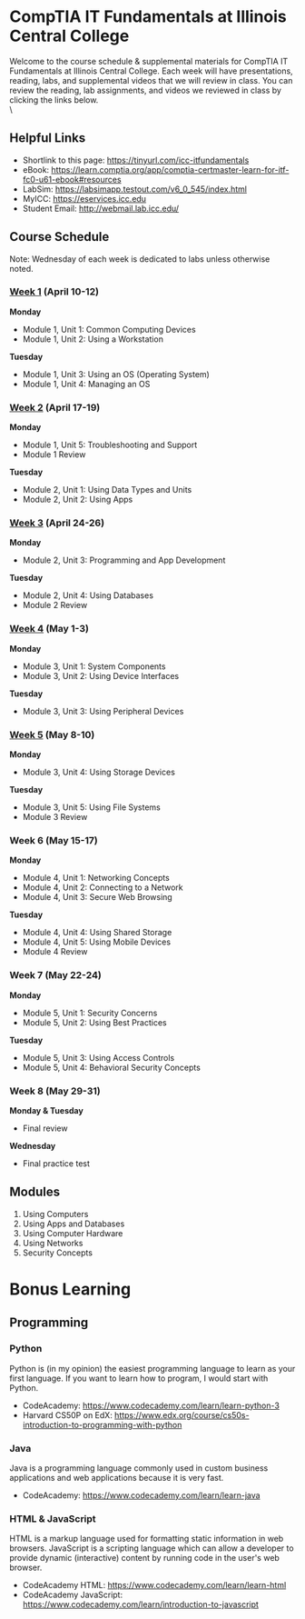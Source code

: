# CompTIA IT Fundamentals at Illinois Central College
Welcome to the course schedule & supplemental materials for CompTIA IT Fundamentals at Illinois Central College. Each week will have presentations, reading, labs, and supplemental videos that we will review in class. You can review the reading, lab assignments, and videos we reviewed in class by clicking the links below. \
\
## Helpful Links
- Shortlink to this page: https://tinyurl.com/icc-itfundamentals
- eBook: https://learn.comptia.org/app/comptia-certmaster-learn-for-itf-fc0-u61-ebook#resources
- LabSim: https://labsimapp.testout.com/v6_0_545/index.html
- MyICC: https://eservices.icc.edu
- Student Email: http://webmail.lab.icc.edu/

## Course Schedule
Note: Wednesday of each week is dedicated to labs unless otherwise noted.

### [Week 1](weeks/Week%201.md) (April 10-12)
**Monday**
- Module 1, Unit 1: Common Computing Devices
- Module 1, Unit 2: Using a Workstation

**Tuesday**
- Module 1, Unit 3: Using an OS (Operating System)
- Module 1, Unit 4: Managing an OS

### [Week 2](weeks/Week%202.md) (April 17-19)
**Monday**
- Module 1, Unit 5: Troubleshooting and Support
- Module 1 Review

**Tuesday**
- Module 2, Unit 1: Using Data Types and Units
- Module 2, Unit 2: Using Apps

### [Week 3](weeks/Week%203.md) (April 24-26)
**Monday**
- Module 2, Unit 3: Programming and App Development

**Tuesday**
- Module 2, Unit 4: Using Databases
- Module 2 Review

### [Week 4](weeks/Week%204.md) (May 1-3)
**Monday**
- Module 3, Unit 1: System Components
- Module 3, Unit 2: Using Device Interfaces

**Tuesday**
- Module 3, Unit 3: Using Peripheral Devices

### [Week 5](weeks/Week%205.md) (May 8-10)
**Monday**
- Module 3, Unit 4: Using Storage Devices

**Tuesday**
- Module 3, Unit 5: Using File Systems
- Module 3 Review

### Week 6 (May 15-17)
**Monday**
- Module 4, Unit 1: Networking Concepts
- Module 4, Unit 2: Connecting to a Network
- Module 4, Unit 3: Secure Web Browsing

**Tuesday**
- Module 4, Unit 4: Using Shared Storage
- Module 4, Unit 5: Using Mobile Devices
- Module 4 Review

### Week 7 (May 22-24)
**Monday**
- Module 5, Unit 1: Security Concerns
- Module 5, Unit 2: Using Best Practices

**Tuesday**
- Module 5, Unit 3: Using Access Controls
- Module 5, Unit 4: Behavioral Security Concepts

### Week 8 (May 29-31)
**Monday & Tuesday**
- Final review

**Wednesday**
- Final practice test

## Modules
1. Using Computers
2. Using Apps and Databases
3. Using Computer Hardware
4. Using Networks
5. Security Concepts

# Bonus Learning
## Programming
### Python
Python is (in my opinion) the easiest programming language to learn as your first language. If you want to learn how to program, I would start with Python.
- CodeAcademy: https://www.codecademy.com/learn/learn-python-3
- Harvard CS50P on EdX: https://www.edx.org/course/cs50s-introduction-to-programming-with-python

### Java
Java is a programming language commonly used in custom business applications and web applications because it is very fast.
- CodeAcademy: https://www.codecademy.com/learn/learn-java

### HTML & JavaScript
HTML is a markup language used for formatting static information in web browsers. JavaScript is a scripting language which can allow a developer to provide dynamic (interactive) content by running code in the user's web browser.
- CodeAcademy HTML: https://www.codecademy.com/learn/learn-html
- CodeAcademy JavaScript: https://www.codecademy.com/learn/introduction-to-javascript
